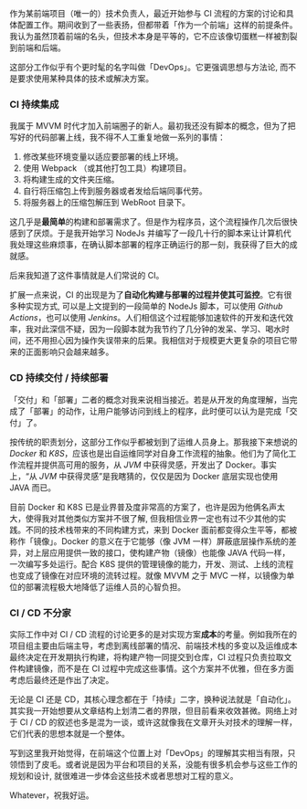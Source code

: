 作为某前端项目（唯一的）技术负责人，最近开始参与 CI 流程的方案的讨论和具体配置工作。期间收到了一些表扬，但都带着「作为一个前端」这样的前提条件。我认为虽然顶着前端的名头，但技术本身是平等的，它不应该像切蛋糕一样被割裂到前端和后端。

这部分工作似乎有个更时髦的名字叫做「DevOps」。它更强调思想与方法论, 而不是要求使用某种具体的技术或解决方案。

### CI 持续集成

我属于 MVVM 时代才加入前端圈子的新人。最初我还没有脚本的概念，但为了把写好的代码部署上线，我不得不人工重复地做一系列的事情：

1. 修改某些环境变量以适应要部署的线上环境。
2. 使用 Webpack （或其他打包工具）构建项目。
3. 将构建生成的文件夹压缩。
4. 自行将压缩包上传到服务器或者发给后端同事代劳。
5. 将服务器上的压缩包解压到 WebRoot 目录下。

这几乎是**最简单**的构建和部署需求了。但是作为程序员，这个流程操作几次后很快感到了厌烦。于是我开始学习 NodeJs 并编写了一段几十行的脚本来让计算机代我处理这些麻烦事，在确认脚本部署的程序正确运行的那一刻，我获得了巨大的成就感。

后来我知道了这件事情就是人们常说的 CI。

扩展一点来说，CI 的出现是为了**自动化构建与部署的过程并使其可监控**。它有很多种实现方式, 可以是上文提到的一段简单的 NodeJs 脚本，可以使用 *Github Actions*，也可以使用 *Jenkins*。人们相信这个过程能够加速软件的开发和迭代效率，我对此深信不疑，因为一段脚本就为我节约了几分钟的发呆、学习、喝水时间，还不用担心因为操作失误带来的后果。我相信对于规模更大更复杂的项目它带来的正面影响只会越来越多。

### CD 持续交付 / 持续部署

「交付」和「部署」二者的概念对我来说相当接近。若是从开发的角度理解，当完成了「部署」的动作，让用户能够访问到线上的程序，此时便可以认为是完成「交付」了。

按传统的职责划分，这部分工作似乎都被划到了运维人员身上。那我接下来想说的 *Docker* 和 *K8S*，应该也是出自运维同学对自身工作流程的抽象。他们为了简化工作流程并提供高可用的服务，从 *JVM* 中获得灵感，开发出了 Docker。事实上，“从 *JVM* 中获得灵感”是我瞎猜的，仅仅是因为 Docker 底层实现也使用 JAVA 而已。

目前 Docker 和 K8S 已是业界普及度非常高的方案了，也许是因为他俩名声太大，使得我对其他类似方案并不很了解, 但我相信业界一定也有过不少其他的实践。不同的技术栈带来的不同构建方式，来到 Docker 面前都变得众生平等，都被称作「镜像」。Docker 的意义在于它能够（像 JVM 一样）屏蔽底层操作系统的差异，对上层应用提供一致的接口，使构建产物（镜像）也能像 JAVA 代码一样，一次编写多处运行。配合 K8S 提供的管理镜像的能力，开发、测试、上线的流程也变成了镜像在对应环境的流转过程。就像 MVVM 之于 MVC 一样，以镜像为单位的部署流程极大地降低了运维人员的心智负担。

### CI / CD 不分家

实际工作中对 CI / CD 流程的讨论更多的是对实现方案**成本**的考量。例如我所在的项目组主要由后端主导，考虑到离线部署的情况、前端技术栈的多变以及运维成本最终决定在开发期执行构建，将构建产物一同提交到仓库，CI 过程只负责拉取文件构建镜像，而不是在 CI 过程中完成这些事情。这个方案并不优雅，但在多方面考虑后最终还是作出了决定。

无论是 CI 还是 CD，其核心理念都在于「持续」二字，换种说法就是「自动化」。其实我一开始想要从文章结构上划清二者的界限，但目前看来收效甚微。网络上对于 CI / CD 的叙述也多是混为一谈，或许这就像我在文章开头对技术的理解一样，它们代表的思想本就是一个整体。

写到这里我开始觉得，在前端这个位置上对「DevOps」的理解其实相当有限，只领悟到了皮毛。或者说是因为平台和项目的关系，没能有很多机会参与这些工作的规划和设计, 就很难进一步体会这些技术或者思想对工程的意义。

Whatever，祝我好运。
